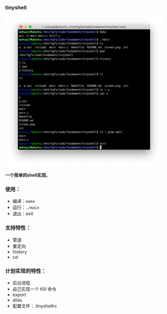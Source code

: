 ### tinyshell

![截图](./screen.png)

**一个简单的shell实现**。

### 使用：
- 编译：`make`
- 运行：`./main`
- 退出：exit

### 支持特性：
- 管道
- 重定向
- history
- cd

### 计划实现的特性：
- 后台进程
- 自己实现一个 Kill 命令
- export
- alias
- 配置文件：.tinyshellrc